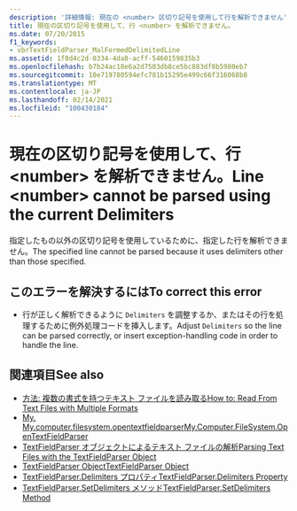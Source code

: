 ```yaml
---
description: '詳細情報: 現在の <number> 区切り記号を使用して行を解析できません'
title: 現在の区切り記号を使用して、行 <number> を解析できません。
ms.date: 07/20/2015
f1_keywords:
- vbrTextFieldParser_MalFormedDelimitedLine
ms.assetid: 1f8d4c2d-0334-4da8-acff-5460159835b3
ms.openlocfilehash: b7b24ac18e6a2d7503db8ce5bc883df8b5980eb7
ms.sourcegitcommit: 10e719780594efc781b15295e499c66f316068b8
ms.translationtype: MT
ms.contentlocale: ja-JP
ms.lasthandoff: 02/14/2021
ms.locfileid: "100430184"
---
```

# <a name="line-number-cannot-be-parsed-using-the-current-delimiters"></a><span data-ttu-id="ef0b0-103">現在の区切り記号を使用して、行 \<number> を解析できません。</span><span class="sxs-lookup"><span data-stu-id="ef0b0-103">Line \<number> cannot be parsed using the current Delimiters</span></span>

<span data-ttu-id="ef0b0-104">指定したもの以外の区切り記号を使用しているために、指定した行を解析できません。</span><span class="sxs-lookup"><span data-stu-id="ef0b0-104">The specified line cannot be parsed because it uses delimiters other than those specified.</span></span>  
  
## <a name="to-correct-this-error"></a><span data-ttu-id="ef0b0-105">このエラーを解決するには</span><span class="sxs-lookup"><span data-stu-id="ef0b0-105">To correct this error</span></span>  
  
- <span data-ttu-id="ef0b0-106">行が正しく解析できるように `Delimiters` を調整するか、またはその行を処理するために例外処理コードを挿入します。</span><span class="sxs-lookup"><span data-stu-id="ef0b0-106">Adjust `Delimiters` so the line can be parsed correctly, or insert exception-handling code in order to handle the line.</span></span>  
  
## <a name="see-also"></a><span data-ttu-id="ef0b0-107">関連項目</span><span class="sxs-lookup"><span data-stu-id="ef0b0-107">See also</span></span>

- [<span data-ttu-id="ef0b0-108">方法: 複数の書式を持つテキスト ファイルを読み取る</span><span class="sxs-lookup"><span data-stu-id="ef0b0-108">How to: Read From Text Files with Multiple Formats</span></span>](../developing-apps/programming/drives-directories-files/how-to-read-from-text-files-with-multiple-formats.md)
- [<span data-ttu-id="ef0b0-109">My. My.computer.filesystem.opentextfieldparser</span><span class="sxs-lookup"><span data-stu-id="ef0b0-109">My.Computer.FileSystem.OpenTextFieldParser</span></span>](xref:Microsoft.VisualBasic.FileIO.FileSystem.OpenTextFieldParser%2A)
- [<span data-ttu-id="ef0b0-110">TextFieldParser オブジェクトによるテキスト ファイルの解析</span><span class="sxs-lookup"><span data-stu-id="ef0b0-110">Parsing Text Files with the TextFieldParser Object</span></span>](../developing-apps/programming/drives-directories-files/parsing-text-files-with-the-textfieldparser-object.md)
- [<span data-ttu-id="ef0b0-111">TextFieldParser Object</span><span class="sxs-lookup"><span data-stu-id="ef0b0-111">TextFieldParser Object</span></span>](../language-reference/objects/textfieldparser-object.md)
- [<span data-ttu-id="ef0b0-112">TextFieldParser.Delimiters プロパティ</span><span class="sxs-lookup"><span data-stu-id="ef0b0-112">TextFieldParser.Delimiters Property</span></span>](xref:Microsoft.VisualBasic.FileIO.TextFieldParser.Delimiters%2A)
- [<span data-ttu-id="ef0b0-113">TextFieldParser.SetDelimiters メソッド</span><span class="sxs-lookup"><span data-stu-id="ef0b0-113">TextFieldParser.SetDelimiters Method</span></span>](xref:Microsoft.VisualBasic.FileIO.TextFieldParser.SetDelimiters%2A)
